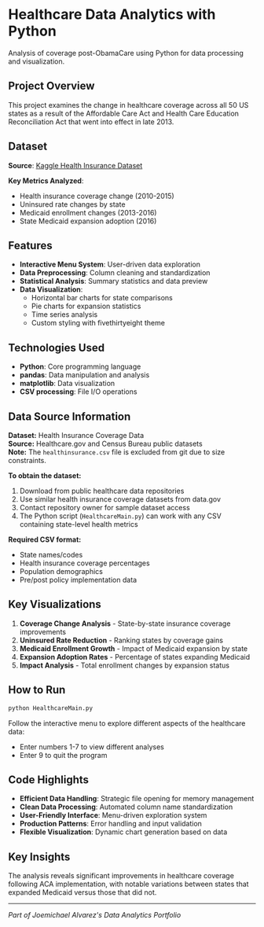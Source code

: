 # Healthcare Data Analytics with Python

Analysis of coverage post-ObamaCare using Python for data processing and visualization.

## Project Overview

This project examines the change in healthcare coverage across all 50 US states as a result of the Affordable Care Act and Health Care Education Reconciliation Act that went into effect in late 2013.

## Dataset

**Source**: [Kaggle Health Insurance Dataset](https://www.kaggle.com/datasets/hhs/health-insurance)

**Key Metrics Analyzed**:
- Health insurance coverage change (2010-2015)
- Uninsured rate changes by state
- Medicaid enrollment changes (2013-2016)
- State Medicaid expansion adoption (2016)

## Features

- **Interactive Menu System**: User-driven data exploration
- **Data Preprocessing**: Column cleaning and standardization
- **Statistical Analysis**: Summary statistics and data preview
- **Data Visualization**: 
  - Horizontal bar charts for state comparisons
  - Pie charts for expansion statistics
  - Time series analysis
  - Custom styling with fivethirtyeight theme

## Technologies Used

- **Python**: Core programming language
- **pandas**: Data manipulation and analysis
- **matplotlib**: Data visualization
- **CSV processing**: File I/O operations

## Data Source Information

**Dataset:** Health Insurance Coverage Data  
**Source:** Healthcare.gov and Census Bureau public datasets  
**Note:** The `healthinsurance.csv` file is excluded from git due to size constraints. 

**To obtain the dataset:**
1. Download from public healthcare data repositories
2. Use similar health insurance coverage datasets from data.gov
3. Contact repository owner for sample dataset access
4. The Python script (`HealthcareMain.py`) can work with any CSV containing state-level health metrics

**Required CSV format:**
- State names/codes
- Health insurance coverage percentages  
- Population demographics
- Pre/post policy implementation data

## Key Visualizations

1. **Coverage Change Analysis** - State-by-state insurance coverage improvements
2. **Uninsured Rate Reduction** - Ranking states by coverage gains
3. **Medicaid Enrollment Growth** - Impact of Medicaid expansion by state
4. **Expansion Adoption Rates** - Percentage of states expanding Medicaid
5. **Impact Analysis** - Total enrollment changes by expansion status

## How to Run

```bash
python HealthcareMain.py
```

Follow the interactive menu to explore different aspects of the healthcare data:
- Enter numbers 1-7 to view different analyses
- Enter 9 to quit the program

## Code Highlights

- **Efficient Data Handling**: Strategic file opening for memory management
- **Clean Data Processing**: Automated column name standardization
- **User-Friendly Interface**: Menu-driven exploration system
- **Production Patterns**: Error handling and input validation
- **Flexible Visualization**: Dynamic chart generation based on data

## Key Insights

The analysis reveals significant improvements in healthcare coverage following ACA implementation, with notable variations between states that expanded Medicaid versus those that did not.

---
*Part of Joemichael Alvarez's Data Analytics Portfolio*
